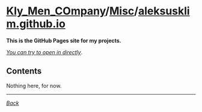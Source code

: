 # [Kly_Men_COmpany][]/[Misc][]/[aleksusklim.github.io][]

**This is the GitHub Pages site for my projects.**

_[You can try to open in directly](https://aleksusklim.github.io/ "https://aleksusklim.github.io/")_.

## Contents

Nothing here, for now.

---

_[Back][Misc]_

[Kly_Men_COmpany]: https://github.com/aleksusklim/Kly_Men_COmpany "Kly_Men_COmpany"
[Misc]: https://github.com/aleksusklim/Kly_Men_COmpany/tree/master/Misc/ "Kly_Men_COmpany/Misc/"
[aleksusklim.github.io]: https://github.com/aleksusklim/aleksusklim.github.io/ "aleksusklim.github.io"
